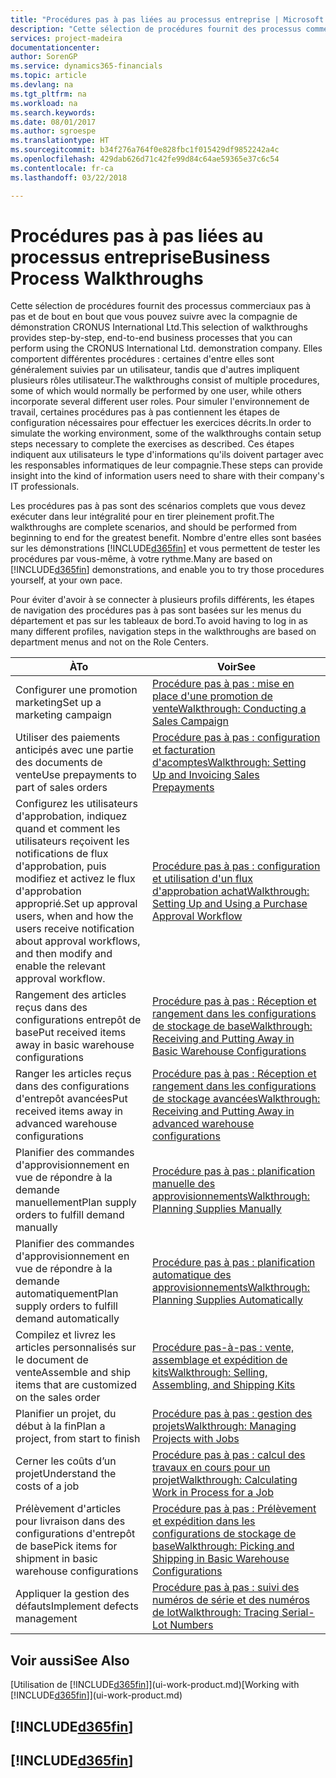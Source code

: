 ```yaml
---
title: "Procédures pas à pas liées au processus entreprise | Microsoft Docs"
description: "Cette sélection de procédures fournit des processus commerciaux pas à pas et de bout en bout que vous pouvez suivre avec la compagnie de démonstration CRONUS International Ltd. Elles comportent différentes procédures : certaines d'entre elles sont généralement suivies par un utilisateur, tandis que d'autres impliquent plusieurs rôles utilisateur. Pour simuler l'environnement de travail, certaines procédures pas à pas contiennent les étapes de configuration nécessaires pour effectuer les exercices décrits. Ces étapes indiquent aux utilisateurs le type d'informations qu'ils doivent partager avec les responsables informatiques de leur compagnie."
services: project-madeira
documentationcenter: 
author: SorenGP
ms.service: dynamics365-financials
ms.topic: article
ms.devlang: na
ms.tgt_pltfrm: na
ms.workload: na
ms.search.keywords: 
ms.date: 08/01/2017
ms.author: sgroespe
ms.translationtype: HT
ms.sourcegitcommit: b34f276a764f0e828fbc1f015429df9852242a4c
ms.openlocfilehash: 429dab626d71c42fe99d84c64ae59365e37c6c54
ms.contentlocale: fr-ca
ms.lasthandoff: 03/22/2018

---
```

# <a name="business-process-walkthroughs"></a><span data-ttu-id="b1435-106">Procédures pas à pas liées au processus entreprise</span><span class="sxs-lookup"><span data-stu-id="b1435-106">Business Process Walkthroughs</span></span>
<span data-ttu-id="b1435-107">Cette sélection de procédures fournit des processus commerciaux pas à pas et de bout en bout que vous pouvez suivre avec la compagnie de démonstration CRONUS International Ltd.</span><span class="sxs-lookup"><span data-stu-id="b1435-107">This selection of walkthroughs provides step-by-step, end-to-end business processes that you can perform using the CRONUS International Ltd. demonstration company.</span></span> <span data-ttu-id="b1435-108">Elles comportent différentes procédures : certaines d'entre elles sont généralement suivies par un utilisateur, tandis que d'autres impliquent plusieurs rôles utilisateur.</span><span class="sxs-lookup"><span data-stu-id="b1435-108">The walkthroughs consist of multiple procedures, some of which would normally be performed by one user, while others incorporate several different user roles.</span></span> <span data-ttu-id="b1435-109">Pour simuler l'environnement de travail, certaines procédures pas à pas contiennent les étapes de configuration nécessaires pour effectuer les exercices décrits.</span><span class="sxs-lookup"><span data-stu-id="b1435-109">In order to simulate the working environment, some of the walkthroughs contain setup steps necessary to complete the exercises as described.</span></span> <span data-ttu-id="b1435-110">Ces étapes indiquent aux utilisateurs le type d'informations qu'ils doivent partager avec les responsables informatiques de leur compagnie.</span><span class="sxs-lookup"><span data-stu-id="b1435-110">These steps can provide insight into the kind of information users need to share with their company's IT professionals.</span></span>  

 <span data-ttu-id="b1435-111">Les procédures pas à pas sont des scénarios complets que vous devez exécuter dans leur intégralité pour en tirer pleinement profit.</span><span class="sxs-lookup"><span data-stu-id="b1435-111">The walkthroughs are complete scenarios, and should be performed from beginning to end for the greatest benefit.</span></span> <span data-ttu-id="b1435-112">Nombre d'entre elles sont basées sur les démonstrations [!INCLUDE[d365fin](includes/d365fin_md.md)] et vous permettent de tester les procédures par vous-même, à votre rythme.</span><span class="sxs-lookup"><span data-stu-id="b1435-112">Many are based on [!INCLUDE[d365fin](includes/d365fin_md.md)] demonstrations, and enable you to try those procedures yourself, at your own pace.</span></span>  

 <span data-ttu-id="b1435-113">Pour éviter d'avoir à se connecter à plusieurs profils différents, les étapes de navigation des procédures pas à pas sont basées sur les menus du département et pas sur les tableaux de bord.</span><span class="sxs-lookup"><span data-stu-id="b1435-113">To avoid having to log in as many different profiles, navigation steps in the walkthroughs are based on department menus and not on the Role Centers.</span></span>  

|<span data-ttu-id="b1435-114">À</span><span class="sxs-lookup"><span data-stu-id="b1435-114">To</span></span>|<span data-ttu-id="b1435-115">Voir</span><span class="sxs-lookup"><span data-stu-id="b1435-115">See</span></span>|  
|--------|---------|  
|<span data-ttu-id="b1435-116">Configurer une promotion marketing</span><span class="sxs-lookup"><span data-stu-id="b1435-116">Set up a marketing campaign</span></span>|[<span data-ttu-id="b1435-117">Procédure pas à pas : mise en place d'une promotion de vente</span><span class="sxs-lookup"><span data-stu-id="b1435-117">Walkthrough: Conducting a Sales Campaign</span></span>](walkthrough-conducting-a-sales-campaign.md)|  
|<span data-ttu-id="b1435-118">Utiliser des paiements anticipés avec une partie des documents de vente</span><span class="sxs-lookup"><span data-stu-id="b1435-118">Use prepayments to part of sales orders</span></span>|[<span data-ttu-id="b1435-119">Procédure pas à pas : configuration et facturation d'acomptes</span><span class="sxs-lookup"><span data-stu-id="b1435-119">Walkthrough: Setting Up and Invoicing Sales Prepayments</span></span>](walkthrough-setting-up-and-invoicing-sales-prepayments.md)|  
|<span data-ttu-id="b1435-120">Configurez les utilisateurs d'approbation, indiquez quand et comment les utilisateurs reçoivent les notifications de flux d'approbation, puis modifiez et activez le flux d'approbation approprié.</span><span class="sxs-lookup"><span data-stu-id="b1435-120">Set up approval users, when and how the users receive notification about approval workflows, and then modify and enable the relevant approval workflow.</span></span>|[<span data-ttu-id="b1435-121">Procédure pas à pas : configuration et utilisation d'un flux d'approbation achat</span><span class="sxs-lookup"><span data-stu-id="b1435-121">Walkthrough: Setting Up and Using a Purchase Approval Workflow</span></span>](walkthrough-setting-up-and-using-a-purchase-approval-workflow.md)|  
|<span data-ttu-id="b1435-122">Rangement des articles reçus dans des configurations entrepôt de base</span><span class="sxs-lookup"><span data-stu-id="b1435-122">Put received items away in basic warehouse configurations</span></span>|[<span data-ttu-id="b1435-123">Procédure pas à pas : Réception et rangement dans les configurations de stockage de base</span><span class="sxs-lookup"><span data-stu-id="b1435-123">Walkthrough: Receiving and Putting Away in Basic Warehouse Configurations</span></span>](walkthrough-receiving-and-putting-away-in-basic-warehousing.md)|  
|<span data-ttu-id="b1435-124">Ranger les articles reçus dans des configurations d'entrepôt avancées</span><span class="sxs-lookup"><span data-stu-id="b1435-124">Put received items away in advanced warehouse configurations</span></span>|[<span data-ttu-id="b1435-125">Procédure pas à pas : Réception et rangement dans les configurations de stockage avancées</span><span class="sxs-lookup"><span data-stu-id="b1435-125">Walkthrough: Receiving and Putting Away in advanced warehouse configurations</span></span>](walkthrough-receiving-and-putting-away-in-advanced-warehousing.md)|  
|<span data-ttu-id="b1435-126">Planifier des commandes d'approvisionnement en vue de répondre à la demande manuellement</span><span class="sxs-lookup"><span data-stu-id="b1435-126">Plan supply orders to fulfill demand manually</span></span>|[<span data-ttu-id="b1435-127">Procédure pas à pas : planification manuelle des approvisionnements</span><span class="sxs-lookup"><span data-stu-id="b1435-127">Walkthrough: Planning Supplies Manually</span></span>](walkthrough-planning-supplies-manually.md)|  
|<span data-ttu-id="b1435-128">Planifier des commandes d'approvisionnement en vue de répondre à la demande automatiquement</span><span class="sxs-lookup"><span data-stu-id="b1435-128">Plan supply orders to fulfill demand automatically</span></span>|[<span data-ttu-id="b1435-129">Procédure pas à pas : planification automatique des approvisionnements</span><span class="sxs-lookup"><span data-stu-id="b1435-129">Walkthrough: Planning Supplies Automatically</span></span>](walkthrough-planning-supplies-automatically.md)|  
|<span data-ttu-id="b1435-130">Compilez et livrez les articles personnalisés sur le document de vente</span><span class="sxs-lookup"><span data-stu-id="b1435-130">Assemble and ship items that are customized on the sales order</span></span>|[<span data-ttu-id="b1435-131">Procédure pas-à-pas : vente, assemblage et expédition de kits</span><span class="sxs-lookup"><span data-stu-id="b1435-131">Walkthrough: Selling, Assembling, and Shipping Kits</span></span>](walkthrough-selling-assembling-and-shipping-kits.md)|  
|<span data-ttu-id="b1435-132">Planifier un projet, du début à la fin</span><span class="sxs-lookup"><span data-stu-id="b1435-132">Plan a project, from start to finish</span></span>|[<span data-ttu-id="b1435-133">Procédure pas à pas : gestion des projets</span><span class="sxs-lookup"><span data-stu-id="b1435-133">Walkthrough: Managing Projects with Jobs</span></span>](walkthrough-managing-projects-with-jobs.md)|  
|<span data-ttu-id="b1435-134">Cerner les coûts d’un projet</span><span class="sxs-lookup"><span data-stu-id="b1435-134">Understand the costs of a job</span></span>|[<span data-ttu-id="b1435-135">Procédure pas à pas : calcul des travaux en cours pour un projet</span><span class="sxs-lookup"><span data-stu-id="b1435-135">Walkthrough: Calculating Work in Process for a Job</span></span>](walkthrough-calculating-work-in-process-for-a-job.md)|  
|<span data-ttu-id="b1435-136">Prélèvement d'articles pour livraison dans des configurations d'entrepôt de base</span><span class="sxs-lookup"><span data-stu-id="b1435-136">Pick items for shipment in basic warehouse configurations</span></span>|[<span data-ttu-id="b1435-137">Procédure pas à pas : Prélèvement et expédition dans les configurations de stockage de base</span><span class="sxs-lookup"><span data-stu-id="b1435-137">Walkthrough: Picking and Shipping in Basic Warehouse Configurations</span></span>](walkthrough-picking-and-shipping-in-basic-warehousing.md)|  
|<span data-ttu-id="b1435-138">Appliquer la gestion des défauts</span><span class="sxs-lookup"><span data-stu-id="b1435-138">Implement defects management</span></span>|[<span data-ttu-id="b1435-139">Procédure pas à pas : suivi des numéros de série et des numéros de lot</span><span class="sxs-lookup"><span data-stu-id="b1435-139">Walkthrough: Tracing Serial-Lot Numbers</span></span>](walkthrough-tracing-serial-lot-numbers.md)|  

## <a name="see-also"></a><span data-ttu-id="b1435-140">Voir aussi</span><span class="sxs-lookup"><span data-stu-id="b1435-140">See Also</span></span>
<span data-ttu-id="b1435-141">[Utilisation de [!INCLUDE[d365fin](includes/d365fin_md.md)]](ui-work-product.md)</span><span class="sxs-lookup"><span data-stu-id="b1435-141">[Working with [!INCLUDE[d365fin](includes/d365fin_md.md)]](ui-work-product.md)</span></span>  

## [!INCLUDE[d365fin](includes/free_trial_md.md)]  
## [!INCLUDE[d365fin](includes/training_link_md.md)]

